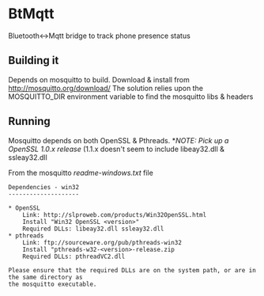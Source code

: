 # BtMqtt
Bluetooth&lt;->Mqtt bridge to track phone presence status

## Building it
Depends on mosquitto to build.
Download & install from http://mosquitto.org/download/
The solution relies upon the MOSQUITTO_DIR environment variable to find the mosquitto libs & headers


## Running
Mosquitto depends on both OpenSSL & Pthreads.
**NOTE: Pick up a OpenSSL 1.0.x release* (1.1.x doesn't seem to include libeay32.dll & ssleay32.dll

From the mosquitto _readme-windows.txt_ file
```
Dependencies - win32
--------------------

* OpenSSL
    Link: http://slproweb.com/products/Win32OpenSSL.html
    Install "Win32 OpenSSL <version>"
    Required DLLs: libeay32.dll ssleay32.dll
* pthreads
    Link: ftp://sourceware.org/pub/pthreads-win32
    Install "pthreads-w32-<version>-release.zip
    Required DLLs: pthreadVC2.dll

Please ensure that the required DLLs are on the system path, or are in the same directory as
the mosquitto executable.
```
